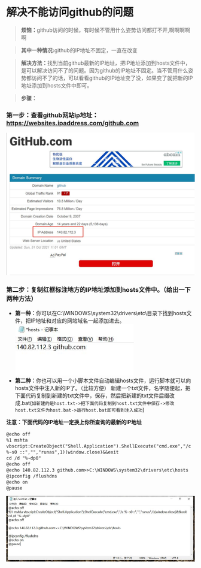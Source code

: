 # 解决不能访问github的问题

><b>烦恼：</b>github访问的时候，有时候不管用什么姿势访问都打不开,啊啊啊啊啊  

><b>其中一种情况:</b>github的IP地址不固定，一直在改变

><b>解决方法：</b>找到当前github最新的IP地址，把IP地址添加到hosts文件中，是可以解决访问不了的问题。因为github的IP地址不固定。当不管用什么姿势都访问不了的话，可以看看github的IP地址变了没，如果变了就把新的IP地址添加到hosts文件中即可。

><b>步骤：</b>
### 第一步：查看github网站ip地址：https://websites.ipaddress.com/github.com
![alt github网站IP地址页](/image/github-ip-search.jpg)
### 第二步：复制红框标注地方的IP地址添加到hosts文件中。（给出一下两种方法）
* <b>第一种：</b>你可以在C:\WINDOWS\system32\drivers\etc\目录下找到hosts文件，把IP地址和对应的网站域名一起添加进去。
   ![alt hosts文件](/image/host.jpg)
* <b>第二种：</b>你也可以用一个小脚本文件自动编辑hosts文件，运行脚本就可以向hosts文件中注入新的IP了。（比较方便）
  新建一个txt文件，名字随便起，把下面代码复制到新建的txt文件中，保存，然后把新建的txt文件后缀改成.bat(`如新建的是host.txt->把下面代码复制到host.txt文件中保存->修改host.txt文件为host.bat->运行host.bat即可看到注入成功`)

<b>注意：下面代码的IP地址一定换上你所查询的最新的IP地址</b>
    
    @echo off
    %1 mshta vbscript:CreateObject("Shell.Application").ShellExecute("cmd.exe","/c %~s0 ::","","runas",1)(window.close)&&exit
    cd /d "%~dp0"
    @echo off
    @echo 140.82.112.3 github.com>>C:\WINDOWS\system32\drivers\etc\hosts
    @ipconfig /flushdns
    @echo on
    @pause
    
 ![alt hosts文件](/image/hostbat.jpg)

 
